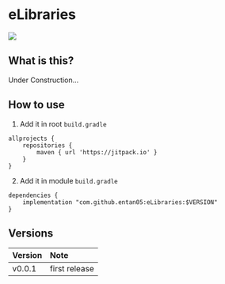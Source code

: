 # eLibraries
[![](https://jitpack.io/v/entan05/eLibraries.svg)](https://jitpack.io/#entan05/eLibraries)

## What is this?
Under Construction...

## How to use
1. Add it in root `build.gradle`
```
allprojects {
    repositories {
        maven { url 'https://jitpack.io' }
    }
}
```
2. Add it in module `build.gradle`
```
dependencies {
    implementation "com.github.entan05:eLibraries:$VERSION"
}
```

## Versions
|Version|Note|
|:--|:--|
|v0.0.1|first release|
